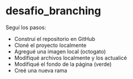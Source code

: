 # desafio_branching

Seguí los pasos:
- Construí el repositorio en GitHub
- Cloné el proyecto localmente
- Agregué una imagen local (octogato)
- Modifiqué archivos localmente y los actualicé
- Modifiqué el fondo de la página (verde)
- Creé una nueva rama